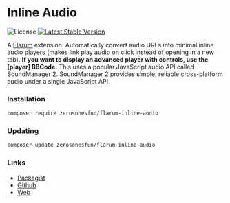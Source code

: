 # Inline Audio

![License](https://img.shields.io/badge/license-MIT-blue.svg) [![Latest Stable Version](https://img.shields.io/packagist/v/zerosonesfun/flarum-inline-audio.svg)](https://packagist.org/packages/zerosonesfun/flarum-inline-audio)

A [Flarum](http://flarum.org) extension. Automatically convert audio URLs into minimal inline audio players (makes link play audio on click instead of opening in a new tab). **If you want to display an advanced player with controls, use the [player] BBCode.** This uses a popular JavaScript audio API called SoundManager 2. SoundManager 2 provides simple, reliable cross-platform audio under a single JavaScript API.

### Installation

```sh
composer require zerosonesfun/flarum-inline-audio
```

### Updating

```sh
composer update zerosonesfun/flarum-inline-audio
```

### Links

- [Packagist](https://packagist.org/packages/zerosonesfun/flarum-inline-audio)
- [Github](https://github.com/zerosonesfun/flarum-inline-audio)
- [Web](https://www.wilcosky.com)
